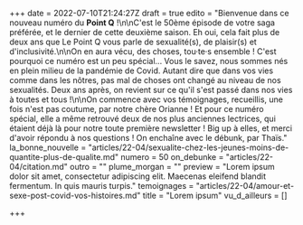 +++
date = 2022-07-10T21:24:27Z
draft = true
edito = "Bienvenue dans ce nouveau numéro du **Point Q** !\n\nC'est le 50ème épisode de votre saga préférée, et le dernier de cette deuxième saison. Eh oui, cela fait plus de deux ans que Le Point Q vous parle de sexualité(s), de plaisir(s) et d'inclusivité.\n\nOn en aura vécu, des choses, tou·te·s ensemble ! C'est pourquoi ce numéro est un peu spécial... Vous le savez, nous sommes nés en plein milieu de la pandémie de Covid. Autant dire que dans vos vies comme dans les nôtres, pas mal de choses ont changé au niveau de nos sexualités. Deux ans après, on revient sur ce qu'il s'est passé dans nos vies à toutes et tous !\n\nOn commence avec vos témoignages, recueillis, une fois n'est pas coutume, par notre chère Orianne ! Et pour ce numéro spécial, elle a même retrouvé deux de nos plus anciennes lectrices, qui étaient déjà là pour notre toute première newsletter ! Big up à elles, et merci d'avoir répondu à nos questions ! On enchaîne avec le débunk, par Thaïs."
la_bonne_nouvelle = "articles/22-04/sexualite-chez-les-jeunes-moins-de-quantite-plus-de-qualite.md"
numero = 50
on_debunke = "articles/22-04/citation.md"
outro = ""
plume_morgan = ""
preview = "Lorem ipsum dolor sit amet, consectetur adipiscing elit. Maecenas eleifend blandit fermentum. In quis mauris turpis."
temoignages = "articles/22-04/amour-et-sexe-post-covid-vos-histoires.md"
title = "Lorem ipsum"
vu_d_ailleurs = []

+++
